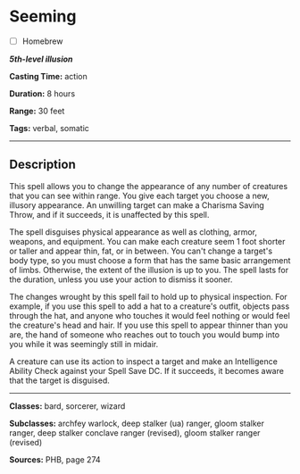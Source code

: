 # Seeming

- [ ] Homebrew

***5th-level illusion***

**Casting Time:** action

**Duration:** 8 hours

**Range:** 30 feet

**Tags:** verbal, somatic

---

## Description
This spell allows you to change the appearance of any number of creatures that you can see within range.
You give each target you choose a new, illusory appearance.
An unwilling target can make a Charisma Saving Throw, and if it succeeds, it is unaffected by this spell.

The spell disguises physical appearance as well as clothing, armor, weapons, and equipment.
You can make each creature seem 1 foot shorter or taller and appear thin, fat, or in between.
You can't change a target's body type, so you must choose a form that has the same basic arrangement of limbs.
Otherwise, the extent of the illusion is up to you.
The spell lasts for the duration, unless you use your action to dismiss it sooner.

The changes wrought by this spell fail to hold up to physical inspection.
For example, if you use this spell to add a hat to a creature's outfit, objects pass through the hat, and anyone who touches it would feel nothing or would feel the creature's head and hair.
If you use this spell to appear thinner than you are, the hand of someone who reaches out to touch you would bump into you while it was seemingly still in midair.

A creature can use its action to inspect a target and make an Intelligence Ability Check against your Spell Save DC.
If it succeeds, it becomes aware that the target is disguised.

---

**Classes:** bard, sorcerer, wizard

**Subclasses:** archfey warlock, deep stalker (ua) ranger, gloom stalker ranger, deep stalker conclave ranger (revised), gloom stalker ranger (revised)

**Sources:** PHB, page 274
